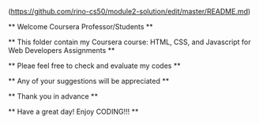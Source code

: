 (https://github.com/rino-cs50/module2-solution/edit/master/README.md)

** Welcome Coursera Professor/Students **

** This folder contain my Coursera course: HTML, CSS, and Javascript for Web Developers Assignments **

** Pleae feel free to check and evaluate my codes **

** Any of your suggestions will be appreciated **

** Thank you in advance **

** Have a great day! Enjoy CODING!!! **

